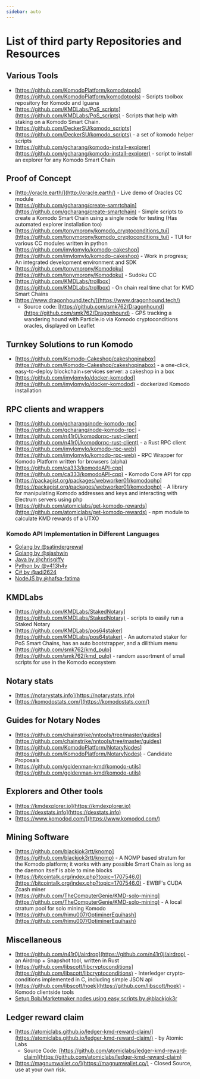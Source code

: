 ```yaml
---
sidebar: auto
---
```


# List of third party Repositories and Resources

## Various Tools

- [https://github.com/KomodoPlatform/komodotools](https://github.com/KomodoPlatform/komodotools) - Scripts toolbox repository for Komodo and Iguana
- [https://github.com/KMDLabs/PoS_scripts](https://github.com/KMDLabs/PoS_scripts) - Scripts that help with staking on a Komodo Smart Chain.
- [https://github.com/DeckerSU/komodo_scripts](https://github.com/DeckerSU/komodo_scripts) - a set of komodo helper scripts
- [https://github.com/gcharang/komodo-install-explorer](https://github.com/gcharang/komodo-install-explorer) - script to install an explorer for any Komodo Smart Chain

## Proof of Concept

- [http://oracle.earth/](http://oracle.earth/) - Live demo of Oracles CC module
- [https://github.com/gcharang/create-samrtchain](https://github.com/gcharang/create-smartchain) - Simple scripts to create a Komodo Smart Chain using a single node for testing (Has automated explorer installation too)
- [https://github.com/tonymorony/komodo_cryptoconditions_tui](https://github.com/tonymorony/komodo_cryptoconditions_tui) - TUI for various CC modules written in python
- [https://github.com/imylomylo/komodo-cakeshop](https://github.com/imylomylo/komodo-cakeshop) - Work in progress; An integrated development environment and SDK
- [https://github.com/tonymorony/Komodoku](https://github.com/tonymorony/Komodoku) - Sudoku CC
- [https://github.com/KMDLabs/trollbox](https://github.com/KMDLabs/trollbox) - On chain real time chat for KMD Smart Chains
- [https://www.dragonhound.tech/](https://www.dragonhound.tech/)
  - Source code: [https://github.com/smk762/Dragonhound](https://github.com/smk762/Dragonhound) - GPS tracking a wandering hound with Particle.io via Komodo cryptoconditions oracles, displayed on Leaflet

## Turnkey Solutions to run Komodo

- [https://github.com/Komodo-Cakeshop/cakeshopinabox](https://github.com/Komodo-Cakeshop/cakeshopinabox) - a one-click, easy-to-deploy blockchain+services server: a cakeshop in a box
- [https://github.com/imylomylo/docker-komodod](https://github.com/imylomylo/docker-komodod) - dockerized Komodo installation

## RPC clients and wrappers

- [https://github.com/gcharang/node-komodo-rpc][https://github.com/gcharang/node-komodo-rpc] - 
- [https://github.com/n41r0j/komodorpc-rust-client](https://github.com/n41r0j/komodorpc-rust-client) - a Rust RPC client
- [https://github.com/imylomylo/komodo-rpc-web](https://github.com/imylomylo/komodo-rpc-web) - RPC Wrapper for Komodo Platform written for browsers (alpha)
- [https://github.com/ca333/komodoAPI-cpp](https://github.com/ca333/komodoAPI-cpp) - Komodo Core API for cpp
- [https://packagist.org/packages/webworker01/komodophp](https://packagist.org/packages/webworker01/komodophp) - A library for manipulating Komodo addresses and keys and interacting with Electrum servers using php
- [https://github.com/atomiclabs/get-komodo-rewards](https://github.com/atomiclabs/get-komodo-rewards) - npm module to calculate KMD rewards of a UTXO

### Komodo API Implementation in Different Languages

- [Golang by @satindergrewal](https://github.com/satindergrewal/kmdgo)
- [Golang by @sjashwin](https://github.com/sjashwin/komodo-go)
- [Java by @chrisgiffy](https://github.com/chrisgiffy/komodo-api-java.git)
- [Python by @v413h4v](https://github.com/V413H4V/Komodo-RPC-Library-Python/)
- [C# by @adi2624](https://github.com/adi2624/RPC-API-CSharp)
- [NodeJS by @hafsa-fatima](https://github.com/Hafsa-Fatima/Komodo-RPC-Node-Library)

## KMDLabs

- [https://github.com/KMDLabs/StakedNotary](https://github.com/KMDLabs/StakedNotary) - scripts to easily run a Staked Notary
- [https://github.com/KMDLabs/pos64staker](https://github.com/KMDLabs/pos64staker) - An automated staker for PoS Smart Chains, has an auto bootstrapper, and a dilithium menu
- [https://github.com/smk762/kmd_pulp](https://github.com/smk762/kmd_pulp) - random assortment of small scripts for use in the Komodo ecosystem

## Notary stats

- [https://notarystats.info](https://notarystats.info)
- [https://komodostats.com/](https://komodostats.com/)

## Guides for Notary Nodes

- [https://github.com/chainstrike/nntools/tree/master/guides](https://github.com/chainstrike/nntools/tree/master/guides)
- [https://github.com/KomodoPlatform/NotaryNodes](https://github.com/KomodoPlatform/NotaryNodes) - Candidate Proposals
- [https://github.com/goldenman-kmd/komodo-utils](https://github.com/goldenman-kmd/komodo-utils)

## Explorers and Other tools

- [https://kmdexplorer.io](https://kmdexplorer.io)
- [https://dexstats.info](https://dexstats.info)
- [https://www.komodod.com/](https://www.komodod.com/)

## Mining Software

- [https://github.com/blackjok3rtt/knomp](https://github.com/blackjok3rtt/knomp) - A NOMP based stratum for the Komodo platform; it works with any possible Smart Chain as long as the daemon itself is able to mine blocks
- [https://bitcointalk.org/index.php?topic=1707546.0](https://bitcointalk.org/index.php?topic=1707546.0) - EWBF's CUDA Zcash miner
- [https://github.com/TheComputerGenie/KMD-solo-mining](https://github.com/TheComputerGenie/KMD-solo-mining) - A local stratum pool for solo mining Komodo
- [https://github.com/himu007/OptiminerEquihash](https://github.com/himu007/OptiminerEquihash)

## Miscellaneous

- [https://github.com/n41r0j/airdrop](https://github.com/n41r0j/airdrop) - an Airdrop + Snapshot tool, written in Rust
- [https://github.com/libscott/libcryptoconditions](https://github.com/libscott/libcryptoconditions) - Interledger crypto-conditions implemented in C, including simple JSON api
- [https://github.com/libscott/hoek](https://github.com/libscott/hoek) - Komodo clientside tools
- [Setup Bob/Marketmaker nodes using easy scripts by @blackjok3r](https://github.com/blackjok3rtt/BOB_scripts)

## Ledger reward claim

- [https://atomiclabs.github.io/ledger-kmd-reward-claim/](https://atomiclabs.github.io/ledger-kmd-reward-claim/) - by Atomic Labs
  - Source Code: [https://github.com/atomiclabs/ledger-kmd-reward-claim](https://github.com/atomiclabs/ledger-kmd-reward-claim)
- [https://magnumwallet.co/](https://magnumwallet.co/) - Closed Source, use at your own risk.
